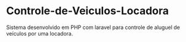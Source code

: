 # Controle-de-Veiculos-Locadora
Sistema desenvolvido em PHP com laravel para controle de aluguel de veículos por uma locadora.
